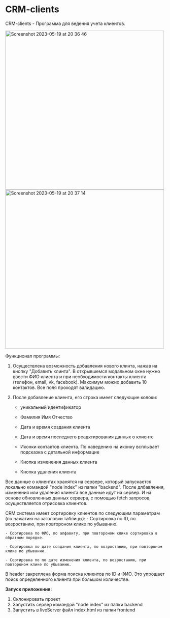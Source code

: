 # CRM-clients

CRM-clients - Программа для ведения учета клиентов.

<img width="500" alt="Screenshot 2023-05-19 at 20 36 46" src="https://github.com/vladmikhalev/CRM-clients/assets/107835280/c4c49efd-356d-4f6e-a4a5-3041feb213d1">

<img width="500" alt="Screenshot 2023-05-19 at 20 37 14" src="https://github.com/vladmikhalev/CRM-clients/assets/107835280/cb04f07f-e7b2-45c4-b53f-cc7b86ec76e3">


Функционал программы:
1. Осуществлена возможность добавления нового клинта, нажав на кнопку "Добавить клинта". В открывшемся модальном окне нужно ввести ФИО клиента и при необходимости контакты клиента (телефон, email, vk, facebook). Максимум можно добавить 10 контактов. Все поля проходят валидацию.


2. После добавление клиента, его строка имеет следующие колоки:
    - уникальный идентификатор
    
    - Фамилия Имя Отчество
    
    - Дата и время создания клиента
    
    - Дата и время последнего реадктирования данных о клиенте
    
    - Иконки контактов клиента. По наведению на иконку всплывает подсказка с детальной информацие
    
    - Кнопка изменения данных клиента
    
    - Кнопка удаления клиента
    
Все данные о клиентах хранятся на сервере, который запускается локально командой "node index" из папки "backend". После длбавления, изменения или удаления клиента все данные идут на сервер. И на основе обновленных данных сервера, с помощью fetch запросов, осуществляется отрисовка клиентов.

CRM система имеет сортировку клиентов по следующим параметрам (по нажатию на заголовки таблицы):
    - Сортировка по ID, по возростанию, при повтороном клике по убыванию.
    
    - Сортировка по ФИО, по алфавиту, при повтороном клике сортировка в обратном порядке.    
    
    - Сортировка по дате создания клиента, по возростанию, при повтороном клике по убыванию.
    
    - Сортировка по по дате изменения клиента, по возростанию, при повтороном клике по убыванию.    
    
В header закреплена форма поиска клиентов по ID и ФИО. Это упрощает поиск определенного клиента при большом количестве.  

**Запуск приложения:**
1. Склонировать проект
2. Запустить сервер командой "node index" из папки backend
3. Запустить в liveServer файл index.html из папки frontend
    
